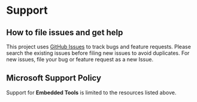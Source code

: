 # Support

## How to file issues and get help  

This project uses [GitHub Issues](https://github.com/microsoft/vscode-serial-monitor/issues/new/choose) to track bugs and feature requests. Please search the existing 
issues before filing new issues to avoid duplicates.  For new issues, file your bug or 
feature request as a new Issue.

## Microsoft Support Policy  

Support for **Embedded Tools** is limited to the resources listed above.
